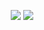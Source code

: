 <p align="center"> <img src="https://github-readme-stats.vercel.app/api?username=SkyDiscovery&count_private=true&show_icons=true&theme=github_dark&hide_border=true"/> 
                    <img src="https://github-readme-stats.vercel.app/api/top-langs/?username=SkyDiscovery&layout=compact&theme=github_dark&hide_border=true&hide_title=true" />
